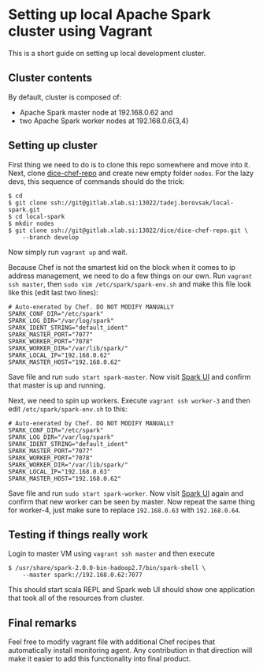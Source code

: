 # Setting up local Apache Spark cluster using Vagrant

This is a short guide on setting up local development cluster.


## Cluster contents

By default, cluster is composed of:

  * Apache Spark master node at 192.168.0.62 and
  * two Apache Spark worker nodes at 192.168.0.6{3,4}


## Setting up cluster

First thing we need to do is to clone this repo somewhere and move into it.
Next, clone [dice-chef-repo][chef-repo] and create new empty folder `nodes`.
For the lazy devs, this sequence of commands should do the trick:

    $ cd
    $ git clone ssh://git@gitlab.xlab.si:13022/tadej.borovsak/local-spark.git
    $ cd local-spark
    $ mkdir nodes
    $ git clone ssh://git@gitlab.xlab.si:13022/dice/dice-chef-repo.git \
        --branch develop

Now simply run `vagrant up` and wait.

Because Chef is not the smartest kid on the block when it comes to ip address
management, we need to do a few things on our own. Run `vagrant ssh master`,
then `sudo vim /etc/spark/spark-env.sh` and make this file look like this
(edit last two lines):

    # Auto-enerated by Chef. DO NOT MODIFY MANUALLY
    SPARK_CONF_DIR="/etc/spark"
    SPARK_LOG_DIR="/var/log/spark"
    SPARK_IDENT_STRING="default_ident"
    SPARK_MASTER_PORT="7077"
    SPARK_WORKER_PORT="7078"
    SPARK_WORKER_DIR="/var/lib/spark/"
    SPARK_LOCAL_IP="192.168.0.62"
    SPARK_MASTER_HOST="192.168.0.62"

Save file and run `sudo start spark-master`. Now visit [Spark UI][spark-ui]
and confirm that master is up and running.

Next, we need to spin up workers. Execute `vagrant ssh worker-3` and then edit
`/etc/spark/spark-env.sh` to this:

    # Auto-enerated by Chef. DO NOT MODIFY MANUALLY
    SPARK_CONF_DIR="/etc/spark"
    SPARK_LOG_DIR="/var/log/spark"
    SPARK_IDENT_STRING="default_ident"
    SPARK_MASTER_PORT="7077"
    SPARK_WORKER_PORT="7078"
    SPARK_WORKER_DIR="/var/lib/spark/"
    SPARK_LOCAL_IP="192.168.0.63"
    SPARK_MASTER_HOST="192.168.0.62"

Save file and run `sudo start spark-worker`. Now visit [Spark UI][spark-ui]
again and confirm that new worker can be seen by master. Now repeat the same
thing for worker-4, just make sure to replace `192.168.0.63` with
`192.168.0.64`.

[chef-repo]: ssh://git@gitlab.xlab.si:13022/dice/dice-chef-repo.git
[spark-ui]: http://192.168.0.62:8080


## Testing if things really work

Login to master VM using `vagrant ssh master` and then execute

    $ /usr/share/spark-2.0.0-bin-hadoop2.7/bin/spark-shell \
        --master spark://192.168.0.62:7077

This should start scala REPL and Spark web UI should show one application that
took all of the resources from cluster.


## Final remarks

Feel free to modify vagrant file with additional Chef recipes that
automatically install monitoring agent. Any contribution in that direction
will make it easier to add this functionality into final product.
